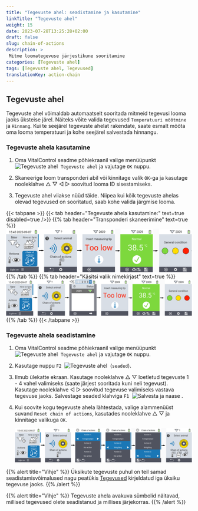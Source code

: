 ```yaml
---
title: "Tegevuste ahel: seadistamine ja kasutamine"
linkTitle: "Tegevuste ahel"
weight: 15
date: 2023-07-28T13:25:28+02:00
draft: false
slug: chain-of-actions
description: >
 Mitme loomategevuse järjestikune sooritamine
categories: [Tegevuste ahel]
tags: [Tegevuste ahel, Tegevused]
translationKey: action-chain
---
```

## Tegevuste ahel

Tegevuste ahel võimaldab automaatselt sooritada mitmeid tegevusi looma jaoks üksteise järel. Näiteks võite valida tegevused `Temperatuuri mõõtmine` ja `Hinnang`. Kui te seejärel tegevuste ahelat rakendate, saate esmalt mõõta oma looma temperatuuri ja kohe seejärel salvestada hinnangu.

### Tegevuste ahela kasutamine

1. Oma VitalControl seadme põhiekraanil valige menüüpunkt &nbsp;<img src="/icons/actions/action-chain.svg" width="35" align="bottom" alt="Tegevuste ahel" />&nbsp; `Tegevuste ahel` ja vajutage `OK` nuppu.

2. Skaneerige loom transponderi abil või kinnitage valik `OK`-ga ja kasutage nooleklahve △ ▽ ◁ ▷ soovitud looma ID sisestamiseks.

3. Tegevuste ahel viiakse nüüd täide. Niipea kui kõik tegevuste ahelas olevad tegevused on sooritatud, saab kohe valida järgmise looma.

{{< tabpane >}}
{{< tab header="Tegevuste ahela kasutamine:" text=true disabled=true />}}
{{% tab header="Transponderi skaneerimine" text=true %}}
![VitalControl: Menüü tegevuste ahel](images/chainofactions-scan.png "Tegevuste ahel")
{{% /tab %}}
{{% tab header="Käsitsi valik nimekirjast" text=true %}}
![VitalControl: Menüü tegevuste ahel](images/chainofactions.png "Tegevuste ahel")
{{% /tab %}}
{{< /tabpane >}}

### Tegevuste ahela seadistamine

1. Oma VitalControl seadme põhiekraanil valige menüüpunkt &nbsp;<img src="/icons/actions/action-chain.svg" width="35" align="bottom" alt="Tegevuste ahel" />&nbsp; `Tegevuste ahel` ja vajutage `OK` nuppu.

2. Kasutage nuppu `F2` &nbsp;<img src="/icons/gear.svg" width="25" align="bottom" alt="Tegevuste ahel" />&nbsp; (`seaded`).

3. Ilmub ülekatte ekraan. Kasutage nooleklahve △ ▽ loetletud tegevuste 1 - 4 vahel valimiseks (saate järjest sooritada kuni neli tegevust). Kasutage nooleklahve ◁ ▷ soovitud tegevuse valimiseks vastava tegevuse jaoks. Salvestage seaded klahviga `F1` &nbsp;<img src="/icons/footer/save_exit.svg" width="65" align="bottom" alt="Salvesta ja naase" />&nbsp;.

4. Kui soovite kogu tegevuste ahela lähtestada, valige alammenüüst suvand `Reset chain of actions`, kasutades nooleklahve △ ▽ ja kinnitage valikuga `OK`.

    ![VitalControl: Menüü tegevuste ahel](images/setchainofactions.png "Seadista tegevuste ahel")

{{% alert title="Vihje" %}}
Üksikute tegevuste puhul on teil samad seadistamisvõimalused nagu peatükis [Tegevused](../actions) kirjeldatud iga üksiku tegevuse jaoks.
{{% /alert %}}

{{% alert title="Vihje" %}}
Tegevuste ahela avakuva sümbolid näitavad, millised tegevused olete seadistanud ja millises järjekorras.
{{% /alert %}}
